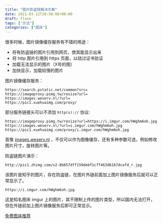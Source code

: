 ```yaml
---
title: "图片防盗链解决方案"
date: 2021-03-12T20:50:06+08:00
draft: flase
tags: ["方法"]
categories: ["图床"]
---
```


很多时候，图片镜像缓存服务有不错的用途：

- 将有防盗链的图片引用到网页，使其能显示出来
- 将 http 图片引用到 https 页面，以绕过证书验证
- 加载无法显示的图片（X号的图）
- 加快显示，加载较慢的图片

图片镜像缓存服务：

```
https://search.pstatic.net/common?src=
https://imageproxy.pimg.tw/resize?url=
https://images.weserv.nl/?url=
https://pic1.xuehuaimg.com/proxy/
```

部分服务链接头可以不添加 `http(s)://` 协议:

```
https://imageproxy.pimg.tw/resize?url=https://i.imgur.com/hWghm6oh.jpg
https://images.weserv.nl/?url=i.imgur.com/hWghm6oh.jpg
https://pic1.xuehuaimg.com/proxy/i.imgur.com/hWghm6oh.jpg
```

首推 [images.weserv.nl](http://images.weserv.nl) ，不仅可以作为图像缓存，还有多种参数可选，例如修改图片尺寸，旋转图片等。

防盗链图片演示：

```
http://pic1.zhimg.com/v2-8b657dff159debf1cff463d61b7dcafd_r.jpg
```

该图片是知乎的图片，存在防盗链，在图片外链前面加上图片镜像服务后就可以正常显示了。

```
https://i.imgur.com/hWghm6oh.jpg
```

这是知名图床 imgur 上的图片，其不限制上传的图片类型，所以国内无法打开，但在外链前加上图片镜像服务后即可正常显示。

[免费图床推荐](https://hao.su/pic.html)